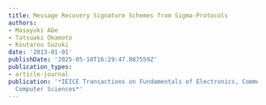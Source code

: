 ```yaml
---
title: Message Recovery Signature Schemes from Sigma-Protocols
authors:
- Masayuki Abe
- Tatsuaki Okamoto
- Koutarou Suzuki
date: '2013-01-01'
publishDate: '2025-05-18T16:29:47.087559Z'
publication_types:
- article-journal
publication: '*IEICE Transactions on Fundamentals of Electronics, Communications and
  Computer Sciences*'
---
```

